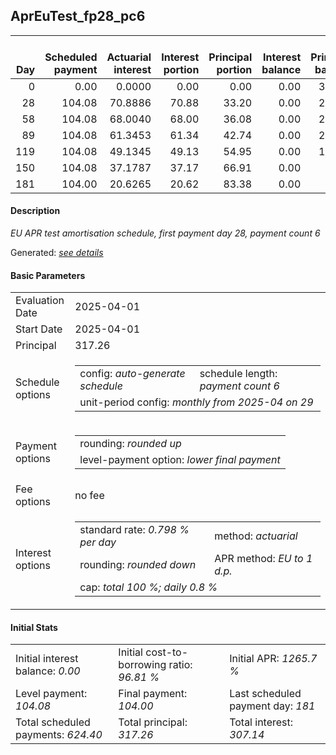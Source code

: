 <h2>AprEuTest_fp28_pc6</h2>
<table>
    <thead style="vertical-align: bottom;">
        <th style="text-align: right;">Day</th>
        <th style="text-align: right;">Scheduled payment</th>
        <th style="text-align: right;">Actuarial interest</th>
        <th style="text-align: right;">Interest portion</th>
        <th style="text-align: right;">Principal portion</th>
        <th style="text-align: right;">Interest balance</th>
        <th style="text-align: right;">Principal balance</th>
        <th style="text-align: right;">Total actuarial interest</th>
        <th style="text-align: right;">Total interest</th>
        <th style="text-align: right;">Total principal</th>
    </thead>
    <tr style="text-align: right;">
        <td class="ci00">0</td>
        <td class="ci01" style="white-space: nowrap;">0.00</td>
        <td class="ci02">0.0000</td>
        <td class="ci03">0.00</td>
        <td class="ci04">0.00</td>
        <td class="ci05">0.00</td>
        <td class="ci06">317.26</td>
        <td class="ci07">0.0000</td>
        <td class="ci08">0.00</td>
        <td class="ci09">0.00</td>
    </tr>
    <tr style="text-align: right;">
        <td class="ci00">28</td>
        <td class="ci01" style="white-space: nowrap;">104.08</td>
        <td class="ci02">70.8886</td>
        <td class="ci03">70.88</td>
        <td class="ci04">33.20</td>
        <td class="ci05">0.00</td>
        <td class="ci06">284.06</td>
        <td class="ci07">70.8886</td>
        <td class="ci08">70.88</td>
        <td class="ci09">33.20</td>
    </tr>
    <tr style="text-align: right;">
        <td class="ci00">58</td>
        <td class="ci01" style="white-space: nowrap;">104.08</td>
        <td class="ci02">68.0040</td>
        <td class="ci03">68.00</td>
        <td class="ci04">36.08</td>
        <td class="ci05">0.00</td>
        <td class="ci06">247.98</td>
        <td class="ci07">138.8925</td>
        <td class="ci08">138.88</td>
        <td class="ci09">69.28</td>
    </tr>
    <tr style="text-align: right;">
        <td class="ci00">89</td>
        <td class="ci01" style="white-space: nowrap;">104.08</td>
        <td class="ci02">61.3453</td>
        <td class="ci03">61.34</td>
        <td class="ci04">42.74</td>
        <td class="ci05">0.00</td>
        <td class="ci06">205.24</td>
        <td class="ci07">200.2378</td>
        <td class="ci08">200.22</td>
        <td class="ci09">112.02</td>
    </tr>
    <tr style="text-align: right;">
        <td class="ci00">119</td>
        <td class="ci01" style="white-space: nowrap;">104.08</td>
        <td class="ci02">49.1345</td>
        <td class="ci03">49.13</td>
        <td class="ci04">54.95</td>
        <td class="ci05">0.00</td>
        <td class="ci06">150.29</td>
        <td class="ci07">249.3723</td>
        <td class="ci08">249.35</td>
        <td class="ci09">166.97</td>
    </tr>
    <tr style="text-align: right;">
        <td class="ci00">150</td>
        <td class="ci01" style="white-space: nowrap;">104.08</td>
        <td class="ci02">37.1787</td>
        <td class="ci03">37.17</td>
        <td class="ci04">66.91</td>
        <td class="ci05">0.00</td>
        <td class="ci06">83.38</td>
        <td class="ci07">286.5510</td>
        <td class="ci08">286.52</td>
        <td class="ci09">233.88</td>
    </tr>
    <tr style="text-align: right;">
        <td class="ci00">181</td>
        <td class="ci01" style="white-space: nowrap;">104.00</td>
        <td class="ci02">20.6265</td>
        <td class="ci03">20.62</td>
        <td class="ci04">83.38</td>
        <td class="ci05">0.00</td>
        <td class="ci06">0.00</td>
        <td class="ci07">307.1776</td>
        <td class="ci08">307.14</td>
        <td class="ci09">317.26</td>
    </tr>
</table>
<h4>Description</h4>
<p><i>EU APR test amortisation schedule, first payment day 28, payment count 6</i></p>
<p>Generated: <i><a href="../GeneratedDate.md">see details</a></i></p>
<h4>Basic Parameters</h4>
<table>
    <tr>
        <td>Evaluation Date</td>
        <td>2025-04-01</td>
    </tr>
    <tr>
        <td>Start Date</td>
        <td>2025-04-01</td>
    </tr>
    <tr>
        <td>Principal</td>
        <td>317.26</td>
    </tr>
    <tr>
        <td>Schedule options</td>
        <td>
            <table>
                <tr>
                    <td>config: <i>auto-generate schedule</i></td>
                    <td>schedule length: <i><i>payment count</i> 6</i></td>
                </tr>
                <tr>
                    <td colspan="2" style="white-space: nowrap;">unit-period config: <i>monthly from 2025-04 on 29</i></td>
                </tr>
            </table>
        </td>
    </tr>
    <tr>
        <td>Payment options</td>
        <td>
            <table>
                <tr>
                    <td>rounding: <i>rounded up</i></td>
                </tr>
                <tr>
                    <td>level-payment option: <i>lower&nbsp;final&nbsp;payment</i></td>
                </tr>
            </table>
        </td>
    </tr>
    <tr>
        <td>Fee options</td>
        <td>no fee
        </td>
    </tr>
    <tr>
        <td>Interest options</td>
        <td>
            <table>
                <tr>
                    <td>standard rate: <i>0.798 % per day</i></td>
                    <td>method: <i>actuarial</i></td>
                </tr>
                <tr>
                    <td>rounding: <i>rounded down</i></td>
                    <td>APR method: <i>EU to 1 d.p.</i></td>
                </tr>
                <tr>
                    <td colspan="2">cap: <i>total 100 %; daily 0.8 %</td>
                </tr>
            </table>
        </td>
    </tr>
</table>
<h4>Initial Stats</h4>
<table>
    <tr>
        <td>Initial interest balance: <i>0.00</i></td>
        <td>Initial cost-to-borrowing ratio: <i>96.81 %</i></td>
        <td>Initial APR: <i>1265.7 %</i></td>
    </tr>
    <tr>
        <td>Level payment: <i>104.08</i></td>
        <td>Final payment: <i>104.00</i></td>
        <td>Last scheduled payment day: <i>181</i></td>
    </tr>
    <tr>
        <td>Total scheduled payments: <i>624.40</i></td>
        <td>Total principal: <i>317.26</i></td>
        <td>Total interest: <i>307.14</i></td>
    </tr>
</table>